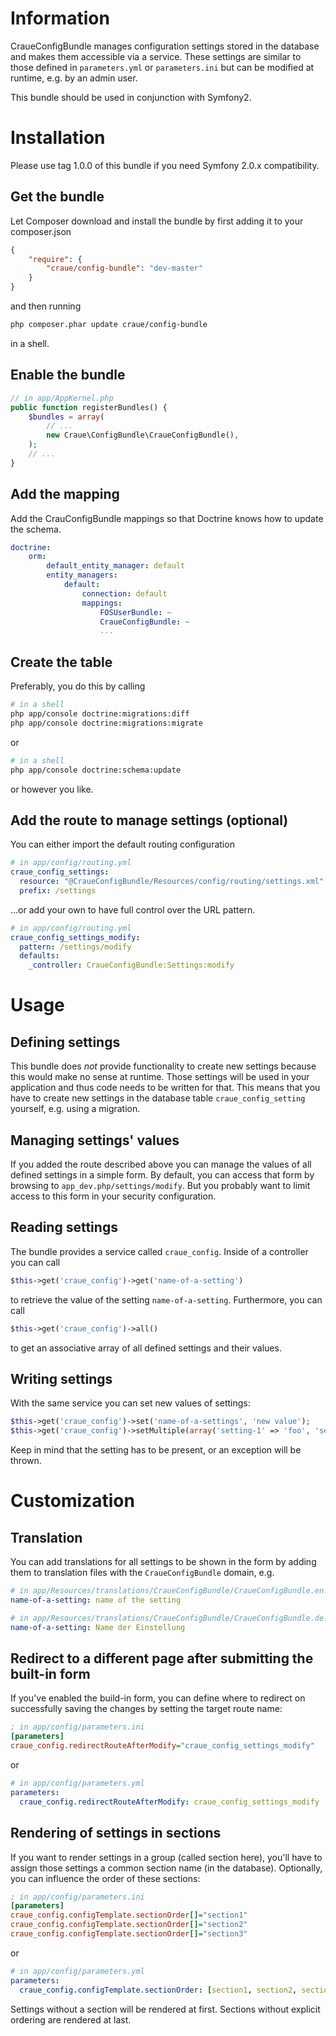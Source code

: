 # Information

CraueConfigBundle manages configuration settings stored in the database and makes them accessible via a service.
These settings are similar to those defined in `parameters.yml` or `parameters.ini` but can be modified at runtime,
e.g. by an admin user.

This bundle should be used in conjunction with Symfony2.

# Installation

Please use tag 1.0.0 of this bundle if you need Symfony 2.0.x compatibility.

## Get the bundle

Let Composer download and install the bundle by first adding it to your composer.json

```json
{
	"require": {
		"craue/config-bundle": "dev-master"
	}
}
```

and then running

```sh
php composer.phar update craue/config-bundle
```

in a shell.

## Enable the bundle

```php
// in app/AppKernel.php
public function registerBundles() {
	$bundles = array(
		// ...
		new Craue\ConfigBundle\CraueConfigBundle(),
	);
	// ...
}
```

## Add the mapping

Add the CrauConfigBundle mappings so that Doctrine knows how to update the schema.

```yaml
doctrine:
    orm:
        default_entity_manager: default
        entity_managers:
            default:
                connection: default
                mappings:
                    FOSUserBundle: ~
                    CraueConfigBundle: ~
                    ...
```

## Create the table

Preferably, you do this by calling

```sh
# in a shell
php app/console doctrine:migrations:diff
php app/console doctrine:migrations:migrate
```

or

```sh
# in a shell
php app/console doctrine:schema:update
```

or however you like.

## Add the route to manage settings (optional)

You can either import the default routing configuration

```yaml
# in app/config/routing.yml
craue_config_settings:
  resource: "@CraueConfigBundle/Resources/config/routing/settings.xml"
  prefix: /settings
```

...or add your own to have full control over the URL pattern.

```yaml
# in app/config/routing.yml
craue_config_settings_modify:
  pattern: /settings/modify
  defaults:
    _controller: CraueConfigBundle:Settings:modify
```

# Usage

## Defining settings

This bundle does _not_ provide functionality to create new settings because this would make no sense at runtime.
Those settings will be used in your application and thus code needs to be written for that.
This means that you have to create new settings in the database table `craue_config_setting` yourself, e.g. using a
migration.

## Managing settings' values

If you added the route described above you can manage the values of all defined settings in a simple form.
By default, you can access that form by browsing to `app_dev.php/settings/modify`.
But you probably want to limit access to this form in your security configuration.

## Reading settings

The bundle provides a service called `craue_config`. Inside of a controller you can call

```php
$this->get('craue_config')->get('name-of-a-setting')
```

to retrieve the value of the setting `name-of-a-setting`. Furthermore, you can call

```php
$this->get('craue_config')->all()
```

to get an associative array of all defined settings and their values.

## Writing settings

With the same service you can set new values of settings:

```php
$this->get('craue_config')->set('name-of-a-settings', 'new value');
$this->get('craue_config')->setMultiple(array('setting-1' => 'foo', 'setting-2' => 'bar'));
```

Keep in mind that the setting has to be present, or an exception will be thrown.

# Customization

## Translation

You can add translations for all settings to be shown in the form by adding them to translation files with the
`CraueConfigBundle` domain, e.g.

```yaml
# in app/Resources/translations/CraueConfigBundle/CraueConfigBundle.en.yml
name-of-a-setting: name of the setting

# in app/Resources/translations/CraueConfigBundle/CraueConfigBundle.de.yml
name-of-a-setting: Name der Einstellung
```

## Redirect to a different page after submitting the built-in form

If you've enabled the build-in form, you can define where to redirect on successfully saving the changes by setting the
target route name:

```ini
; in app/config/parameters.ini
[parameters]
craue_config.redirectRouteAfterModify="craue_config_settings_modify"
```

or

```yaml
# in app/config/parameters.yml
parameters:
  craue_config.redirectRouteAfterModify: craue_config_settings_modify
```

## Rendering of settings in sections

If you want to render settings in a group (called section here), you'll have to assign those settings a common section
name (in the database). Optionally, you can influence the order of these sections:

```ini
; in app/config/parameters.ini
[parameters]
craue_config.configTemplate.sectionOrder[]="section1"
craue_config.configTemplate.sectionOrder[]="section2"
craue_config.configTemplate.sectionOrder[]="section3"
```

or

```yaml
# in app/config/parameters.yml
parameters:
  craue_config.configTemplate.sectionOrder: [section1, section2, section3]
```

Settings without a section will be rendered at first. Sections without explicit ordering are rendered at last.
